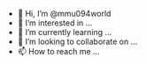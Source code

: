 - 👋 Hi, I’m @mmu094world
- 👀 I’m interested in ...
- 🌱 I’m currently learning ...
- 💞️ I’m looking to collaborate on ...
- 📫 How to reach me ...

<!---
mmu094world/mmu094world is a ✨ special ✨ repository because its `README.md` (this file) appears on your GitHub profile.
You can click the Preview link to take a look at your changes.
--->
